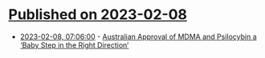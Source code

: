 # [Published on 2023-02-08](index.md)

* [2023-02-08, 07:06:00](https://soylentnews.org/article.pl?sid=23/02/07/1657207&from=rss) - [Australian Approval of MDMA and Psilocybin a ‘Baby Step in the Right Direction’](https://soylentnews.org/article.pl?sid=23/02/07/1657207&from=rss)
